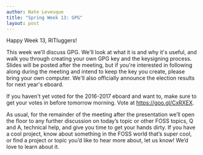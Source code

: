 ```yaml
---
author: Nate Levesque
title: "Spring Week 13: GPG"
layout: post
---
```


Happy Week 13, RITluggers!

This week we'll discuss GPG. We'll look at what it is and why it's useful, and walk you through creating your own GPG key and the keysigning process. Slides will be posted after the meeting, but if you're interested in following along during the meeting and intend to keep the key you create, please bring your own computer. We'll also officially announce the election results for next year's eboard.

If you haven't yet voted for the 2016-2017 eboard and want to, make sure to get your votes in before tomorrow morning. Vote at https://goo.gl/CxRXEX.

As usual, for the remainder of the meeting after the presentation we’ll open the floor to any further discussion on today’s topic or other FOSS topics, Q and A, technical help, and give you time to get your hands dirty. If you have a cool project, know about something in the FOSS world that’s super cool, or find a project or topic you’d like to hear more about, let us know! We’d love to learn about it.
